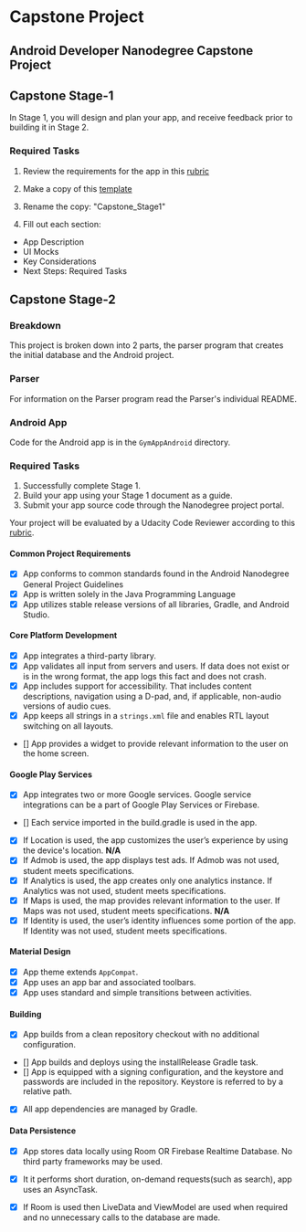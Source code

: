 # Capstone Project
## Android Developer Nanodegree Capstone Project

## Capstone Stage-1
In Stage 1, you will design and plan your app, and receive feedback prior to building it in Stage 2.
### Required Tasks
1. Review the requirements for the app in this [rubric](https://review.udacity.com/#!/rubrics/64/view)

2. Make a copy of this [template](https://docs.google.com/document/d/1gKP6RxykeekNk5bYxXIKjEitKDPdxpRyIaa9t50bLSA/edit)

3. Rename the copy: "Capstone_Stage1"
4. Fill out each section:
 * App Description
 * UI Mocks
 * Key Considerations
 * Next Steps: Required Tasks

## Capstone Stage-2
### Breakdown
This project is broken down into 2 parts, the parser program that creates the initial database and the Android project.

### Parser
For information on the Parser program read the Parser's individual README.

### Android App
Code for the Android app is in the `GymAppAndroid` directory.

### Required Tasks
1. Successfully complete Stage 1.
2. Build your app using your Stage 1 document as a guide.
3. Submit your app source code through the Nanodegree project portal.

Your project will be evaluated by a Udacity Code Reviewer according to this [rubric](https://review.udacity.com/#!/rubrics/1883/view).

#### Common Project Requirements
- [X] App conforms to common standards found in the Android Nanodegree General Project Guidelines
- [X] App is written solely in the Java Programming Language
- [X] App utilizes stable release versions of all libraries, Gradle, and Android Studio.

#### Core Platform Development
- [X] App integrates a third-party library.
- [X] App validates all input from servers and users. If data does not exist or is in the wrong format, the app logs this fact and does not crash.
- [X] App includes support for accessibility. That includes content descriptions, navigation using a D-pad, and, if applicable, non-audio versions of audio cues.
- [X] App keeps all strings in a `strings.xml` file and enables RTL layout switching on all layouts.
- [] App provides a widget to provide relevant information to the user on the home screen.

#### Google Play Services
- [X] App integrates two or more Google services. Google service integrations can be a part of Google Play Services or Firebase.
- [] Each service imported in the build.gradle is used in the app.
- [X] If Location is used, the app customizes the user’s experience by using the device's location. **N/A**
- [X] If Admob is used, the app displays test ads. If Admob was not used, student meets specifications.
- [X] If Analytics is used, the app creates only one analytics instance. If Analytics was not used, student meets specifications.
- [X] If Maps is used, the map provides relevant information to the user. If Maps was not used, student meets specifications. **N/A**
- [X] If Identity is used, the user’s identity influences some portion of the app. If Identity was not used, student meets specifications.

#### Material Design
- [X] App theme extends `AppCompat`.
- [X] App uses an app bar and associated toolbars.
- [X] App uses standard and simple transitions between activities.

#### Building
- [X] App builds from a clean repository checkout with no additional configuration.
- [] App builds and deploys using the installRelease Gradle task.
- [] App is equipped with a signing configuration, and the keystore and passwords are included in the repository. Keystore is referred to by a relative path.
- [X] All app dependencies are managed by Gradle.

#### Data Persistence
- [X] App stores data locally using Room OR Firebase Realtime Database. No third party frameworks may be used.
- [X] It it performs short duration, on-demand requests(such as search), app uses an AsyncTask.
- [X] If Room is used then LiveData and ViewModel are used when required and no unnecessary calls to the database are made.

